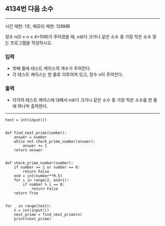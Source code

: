 ## 4134번 다음 소수

---

시간 제한: 1초, 메모리 제한: 128MB

정수 n(0 ≤ n ≤ 4*109)가 주어졌을 때, n보다 크거나 같은 소수 중 가장 작은 소수 찾는 프로그램을 작성하시오.

### 입력

- 첫째 줄에 테스트 케이스의 개수가 주어진다. 
- 각 테스트 케이스는 한 줄로 이루어져 있고, 정수 n이 주어진다.

### 출력

- 각각의 테스트 케이스에 대해서 n보다 크거나 같은 소수 중 가장 작은 소수를 한 줄에 하나씩 출력한다.

---
~~~
test = int(input())


def find_next_prime(number):
    answer = number
    while not check_prime_number(answer):
        answer += 1
    return answer


def check_prime_number(number):
    if number == 1 or number == 0:
        return False
    end = int(number**0.5)
    for i in range(2, end+1):
        if number % i == 0:
            return False
    return True


for _ in range(test):
    n = int(input())
    next_prime = find_next_prime(n)
    print(next_prime)

~~~